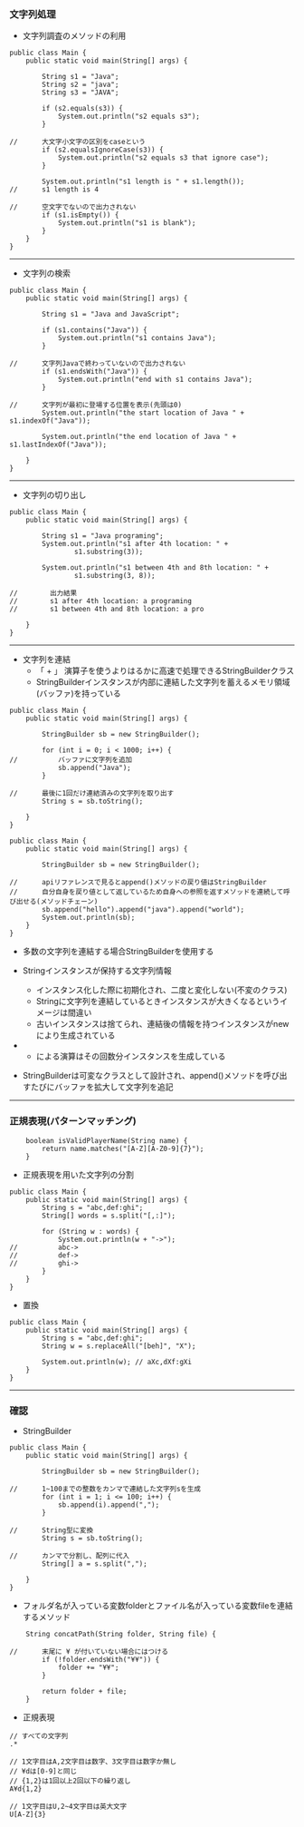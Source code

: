 ### 文字列処理

- 文字列調査のメソッドの利用

```
public class Main {
    public static void main(String[] args) {

        String s1 = "Java";
        String s2 = "java";
        String s3 = "JAVA";

        if (s2.equals(s3)) {
            System.out.println("s2 equals s3");
        }

//      大文字小文字の区別をcaseという
        if (s2.equalsIgnoreCase(s3)) {
            System.out.println("s2 equals s3 that ignore case");
        }

        System.out.println("s1 length is " + s1.length());
//      s1 length is 4

//      空文字でないので出力されない
        if (s1.isEmpty()) {
            System.out.println("s1 is blank");
        }
    }
}
```

---
- 文字列の検索

```
public class Main {
    public static void main(String[] args) {

        String s1 = "Java and JavaScript";

        if (s1.contains("Java")) {
            System.out.println("s1 contains Java");
        }

//      文字列Javaで終わっていないので出力されない
        if (s1.endsWith("Java")) {
            System.out.println("end with s1 contains Java");
        }

//      文字列が最初に登場する位置を表示(先頭は0)
        System.out.println("the start location of Java " + s1.indexOf("Java"));

        System.out.println("the end location of Java " + s1.lastIndexOf("Java"));

    }
}
```

---
- 文字列の切り出し

```
public class Main {
    public static void main(String[] args) {

        String s1 = "Java programing";
        System.out.println("s1 after 4th location: " +
                s1.substring(3));

        System.out.println("s1 between 4th and 8th location: " +
                s1.substring(3, 8));

//        出力結果
//        s1 after 4th location: a programing
//        s1 between 4th and 8th location: a pro

    }
}
```

---
- 文字列を連結
    - 「 + 」 演算子を使うよりはるかに高速で処理できるStringBuilderクラス
    - StringBuilderインスタンスが内部に連結した文字列を蓄えるメモリ領域(バッファ)を持っている

```
public class Main {
    public static void main(String[] args) {

        StringBuilder sb = new StringBuilder();

        for (int i = 0; i < 1000; i++) {
//          バッファに文字列を追加
            sb.append("Java");
        }

//      最後に1回だけ連結済みの文字列を取り出す
        String s = sb.toString();

    }
}
```

```
public class Main {
    public static void main(String[] args) {

        StringBuilder sb = new StringBuilder();

//      apiリファレンスで見るとappend()メソッドの戻り値はStringBuilder
//      自分自身を戻り値として返しているため自身への参照を返すメソッドを連続して呼び出せる(メソッドチェーン)
        sb.append("hello").append("java").append("world");
        System.out.println(sb);
    }
}
```

- 多数の文字列を連結する場合StringBuilderを使用する

- Stringインスタンスが保持する文字列情報
    - インスタンス化した際に初期化され、二度と変化しない(不変のクラス)
    - Stringに文字列を連結しているときインスタンスが大きくなるというイメージは間違い
    - 古いインスタンスは捨てられ、連結後の情報を持つインスタンスがnewにより生成されている

- + による演算はその回数分インスタンスを生成している
- StringBuilderは可変なクラスとして設計され、append()メソッドを呼び出すたびにバッファを拡大して文字列を追記

---
### 正規表現(パターンマッチング)

```
    boolean isValidPlayerName(String name) {
        return name.matches("[A-Z][A-Z0-9]{7}");
    }
```

- 正規表現を用いた文字列の分割

```
public class Main {
    public static void main(String[] args) {
        String s = "abc,def:ghi";
        String[] words = s.split("[,:]");

        for (String w : words) {
            System.out.println(w + "->");
//          abc->
//          def->
//          ghi->
        }
    }
}
```

- 置換

```
public class Main {
    public static void main(String[] args) {
        String s = "abc,def:ghi";
        String w = s.replaceAll("[beh]", "X");

        System.out.println(w); // aXc,dXf:gXi
    }
}
```

---
### 確認

- StringBuilder

```
public class Main {
    public static void main(String[] args) {

        StringBuilder sb = new StringBuilder();

//      1~100までの整数をカンマで連結した文字列sを生成
        for (int i = 1; i <= 100; i++) {
            sb.append(i).append(",");
        }

//      String型に変換
        String s = sb.toString();

//      カンマで分割し、配列に代入
        String[] a = s.split(",");

    }
}
```

- フォルダ名が入っている変数folderとファイル名が入っている変数fileを連結するメソッド

```
    String concatPath(String folder, String file) {

//      末尾に ¥ が付いていない場合にはつける
        if (!folder.endsWith("¥¥")) {
            folder += "¥¥";
        }

        return folder + file;
    }
```

- 正規表現

```
// すべての文字列
.*

// 1文字目はA,2文字目は数字、3文字目は数字か無し
// ¥dは[0-9]と同じ
// {1,2}は1回以上2回以下の繰り返し
A¥d{1,2}

// 1文字目はU,2~4文字目は英大文字
U[A-Z]{3}
```
